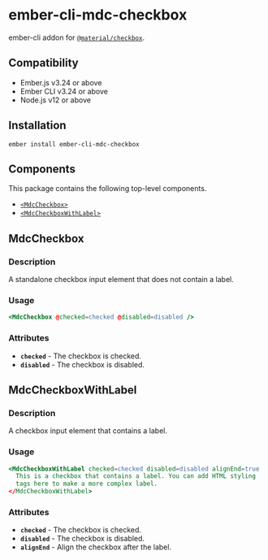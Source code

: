 ember-cli-mdc-checkbox
======================

ember-cli addon for [`@material/checkbox`](https://github.com/material-components/material-components-web/tree/master/packages/mdc-checkbox).


Compatibility
------------------------------------------------------------------------------

* Ember.js v3.24 or above
* Ember CLI v3.24 or above
* Node.js v12 or above


Installation
------------

    ember install ember-cli-mdc-checkbox

Components
-----------

This package contains the following top-level components.

* [`<MdcCheckbox>`](#mdc-checkbox)
* [`<MdcCheckboxWithLabel>`](#mdc-checkbox-with-label)

MdcCheckbox
---------------------

### Description

A standalone checkbox input element that does not contain a label.

### Usage

```handlebars
<MdcCheckbox @checked=checked @disabled=disabled />
```

### Attributes

* **`checked`** - The checkbox is checked.
* **`disabled`** - The checkbox is disabled.

MdcCheckboxWithLabel
------------------------------

### Description

A checkbox input element that contains a label.

### Usage

```handlebars
<MdcCheckboxWithLabel checked=checked disabled=disabled alignEnd=true
  This is a checkbox that contains a label. You can add HTML styling 
  tags here to make a more complex label.
</MdcCheckboxWithLabel>
```

### Attributes

* **`checked`** - The checkbox is checked.
* **`disabled`** - The checkbox is disabled.
* **`alignEnd`** - Align the checkbox after the label.
